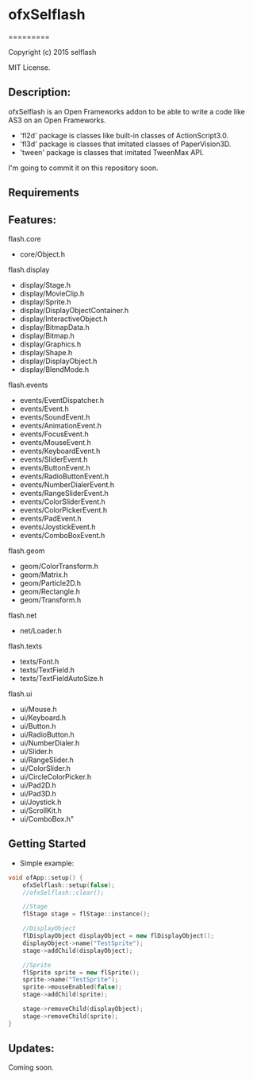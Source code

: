 # ofxSelflash
=========

Copyright (c) 2015 selflash

MIT License.

Description:
--------

ofxSelflash is an Open Frameworks addon to be able to write a code like AS3 on an Open Frameworks.  

+ 'fl2d' package is classes like built-in classes of ActionScript3.0.
+ 'fl3d' package is classes that imitated classes of PaperVision3D.
+ 'tween' package is classes that imitated TweenMax API.

I'm going to commit it on this repository soon.



Requirements
--------

Features:
--------

flash.core
+ core/Object.h

flash.display
+ display/Stage.h
+ display/MovieClip.h
+ display/Sprite.h
+ display/DisplayObjectContainer.h
+ display/InteractiveObject.h
+ display/BitmapData.h
+ display/Bitmap.h
+ display/Graphics.h
+ display/Shape.h
+ display/DisplayObject.h
+ display/BlendMode.h

flash.events
+ events/EventDispatcher.h
+ events/Event.h
+ events/SoundEvent.h
+ events/AnimationEvent.h
+ events/FocusEvent.h
+ events/MouseEvent.h
+ events/KeyboardEvent.h
+ events/SliderEvent.h
+ events/ButtonEvent.h
+ events/RadioButtonEvent.h
+ events/NumberDialerEvent.h
+ events/RangeSliderEvent.h
+ events/ColorSliderEvent.h
+ events/ColorPickerEvent.h
+ events/PadEvent.h
+ events/JoystickEvent.h
+ events/ComboBoxEvent.h

flash.geom
+ geom/ColorTransform.h
+ geom/Matrix.h
+ geom/Particle2D.h
+ geom/Rectangle.h
+ geom/Transform.h

flash.net
+ net/Loader.h

flash.texts
+ texts/Font.h
+ texts/TextField.h
+ texts/TextFieldAutoSize.h

flash.ui
+ ui/Mouse.h
+ ui/Keyboard.h
+ ui/Button.h
+ ui/RadioButton.h
+ ui/NumberDialer.h
+ ui/Slider.h
+ ui/RangeSlider.h
+ ui/ColorSlider.h
+ ui/CircleColorPicker.h
+ ui/Pad2D.h
+ ui/Pad3D.h
+ ui/Joystick.h
+ ui/ScrollKit.h
+ ui/ComboBox.h"

Getting Started
--------

- Simple example: 

```cpp
void ofApp::setup() {
    ofxSelflash::setup(false);
	//ofxSelflash::clear();

	//Stage
	flStage stage = flStage::instance();

	//DisplayObject
	flDisplayObject displayObject = new flDisplayObject();
	displayObject->name("TestSprite");
    stage->addChild(displayObject);

	//Sprite
	flSprite sprite = new flSprite();
	sprite->name("TestSprite");
    sprite->mouseEnabled(false);
    stage->addChild(sprite);

    stage->removeChild(displayObject);
    stage->removeChild(sprite);
}
```

Updates:
--------
Coming soon.